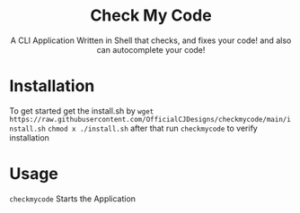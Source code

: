 <h1 align="center">Check My Code</h1>
<p align="center">A CLI Application Written in Shell that checks, and fixes your code! and also can autocomplete your code!</p>



# Installation
To get started get the install.sh by `wget https://raw.githubusercontent.com/OfficialCJDesigns/checkmycode/main/install.sh` `chmod x ./install.sh` after that run `checkmycode` to verify installation


# Usage
`checkmycode` Starts the Application
